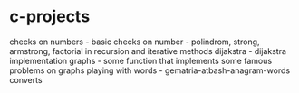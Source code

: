# c-projects
checks on numbers - basic checks on number - polindrom, strong, armstrong, factorial
in recursion and iterative methods
dijakstra - dijakstra implementation
graphs - some function that implements some famous problems on graphs
playing with words - gematria-atbash-anagram-words converts
